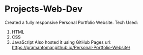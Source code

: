 # Projects-Web-Dev
Created a fully responsive Personal Portfolio Website.
Tech Used:
1) HTML
2) CSS
3) JavaScript
Also hosted it using GitHub Pages
url: https://pramantomar.github.io/Personal-Portfolio-Website/
